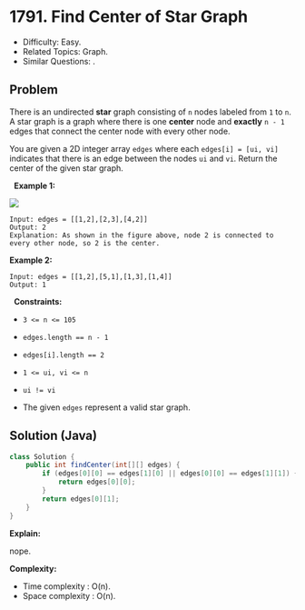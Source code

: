 # 1791. Find Center of Star Graph

- Difficulty: Easy.
- Related Topics: Graph.
- Similar Questions: .

## Problem

There is an undirected **star** graph consisting of ```n``` nodes labeled from ```1``` to ```n```. A star graph is a graph where there is one **center** node and **exactly** ```n - 1``` edges that connect the center node with every other node.

You are given a 2D integer array ```edges``` where each ```edges[i] = [ui, vi]``` indicates that there is an edge between the nodes ```ui``` and ```vi```. Return the center of the given star graph.

 
**Example 1:**

![](https://assets.leetcode.com/uploads/2021/02/24/star_graph.png)

```
Input: edges = [[1,2],[2,3],[4,2]]
Output: 2
Explanation: As shown in the figure above, node 2 is connected to every other node, so 2 is the center.
```

**Example 2:**

```
Input: edges = [[1,2],[5,1],[1,3],[1,4]]
Output: 1
```

 
**Constraints:**


	
- ```3 <= n <= 105```
	
- ```edges.length == n - 1```
	
- ```edges[i].length == 2```
	
- ```1 <= ui, vi <= n```
	
- ```ui != vi```
	
- The given ```edges``` represent a valid star graph.



## Solution (Java)

```java
class Solution {
    public int findCenter(int[][] edges) {
        if (edges[0][0] == edges[1][0] || edges[0][0] == edges[1][1]) {
            return edges[0][0];
        }
        return edges[0][1];
    }
}
```

**Explain:**

nope.

**Complexity:**

* Time complexity : O(n).
* Space complexity : O(n).
